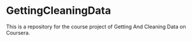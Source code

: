 # GettingCleaningData
This is a repository for the course project of Getting And Cleaning Data on Coursera.
